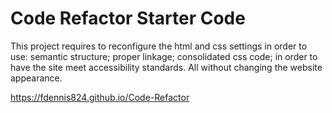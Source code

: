 # Code Refactor Starter Code
This project requires to reconfigure the html and css settings in order to use:
semantic structure;
proper linkage;
consolidated css code;
in order to have the site meet accessibility standards.
All without changing the website appearance.

https://fdennis824.github.io/Code-Refactor


